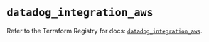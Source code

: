 # `datadog_integration_aws`

Refer to the Terraform Registry for docs: [`datadog_integration_aws`](https://registry.terraform.io/providers/datadog/datadog/3.44.0/docs/resources/integration_aws).
